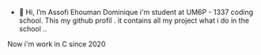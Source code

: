 - 👋 Hi, I’m Assofi Ehouman Dominique 
i'm student at UM6P - 1337 coding school. This my github profil . it contains all my project what i do in the school ..


Now i'm work in C since 2020
